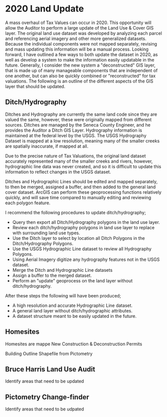 # 2020 Land Update
A mass overhaul of Tax Values can occur in 2020. This opportunity will allow the
Auditor to perform a large update of the Land Use & Cover GIS layer. The
original land use dataset was developed by analyzing each parcel and referencing
aerial imagery and other more generalized datasets. Because the individual
components were not mapped separately, revising and mass updating this
information will be a manual process. Looking forward, I have outlined a few
ways to both update the dataset in 2020, as well as develop a system to make the
information easily updatable in the future. Generally, I consider the new system
a "deconstructed" GIS layer, that is made up of many manageable components that
are independent of one another, but can also be quickly combined or
"reconstructed" for tax valuations. The following is an outline of the different
aspects of the GIS layer that should be updated.

## Ditch/Hydrography
Ditches and Hydrography are currently the same land code since they are valued
the same, however, these were originally mapped from different sources. Ditches
are managed by the Seneca County Engineer, and he provides the Auditor a Ditch
GIS Layer. Hydrography information is maintained at the federal level by the
USGS. The USGS Hydrography Dataset is mapped at a low resolution, meaning many
of the smaller creeks are spatially inaccurate, if mapped at all.

Due to the precise nature of Tax Valuations, the original land dataset
accurately represented many of the smaller creeks and rivers, however,
hydrographic line data was never created, and so it is difficult to update this
information to reflect changes in the USGS dataset.

Ditches and Hydrographic Lines should be edited and mapped separately, to then
be merged, assigned a buffer, and then added to the general land cover dataset.
ArcGIS can perform these geoprocessing functions relatively quickly, and will
save time compared to manually editing and reviewing each polygon feature.

I recommend the following procedures to update ditch/hydrography;
- Query then export all Ditch/Hydrography polygons in the land use layer.
- Review each ditch/hydrography polygons in land use layer to replace with
  surrounding land use types.
- Use the Ditch layer to select by location all Ditch Polygons in the
  Ditch/Hydrography Polygons.
- Use the USGS Hydrographic Line dataset to review all Hydrography Polygons.
- Using Aerial Imagery digitize any hydrography features not in the USGS dataset.
- Merge the Ditch and Hydrographic Line datasets
- Assign a buffer to the merged dataset.
- Perform an "update" geoprocess on the land layer without ditch/hydrography.

After these steps the following will have been produced;
- A high resolution and accurate Hydrographic Line dataset.
- A general land layer without ditch/hydrographic attributes.
- A dataset structure meant to be easily updated in the future.

## Homesites
Homesites are mappe
New Construction & Deconstruction Permits

Building Outline Shapefile from Pictometry

## Bruce Harris Land Use Audit

Identify areas that need to be updated

## Pictometry Change-finder

Identify areas that need to be udpated
